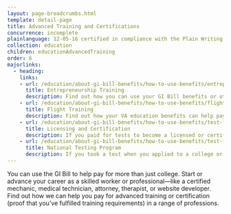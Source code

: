 ```yaml
---
layout: page-breadcrumbs.html
template: detail-page
title: Advanced Training and Certifications
concurrence: incomplete
plainlanguage: 12-05-16 certified in compliance with the Plain Writing Act
collection: education
children: educationAdvancedTraining
order: 6
majorlinks:
  - heading:
    links:
    - url: /education/about-gi-bill-benefits/how-to-use-benefits/entrepreneurship-training/
      title: Entrepreneurship Training
      description: Find out how you can use your GI Bill benefits or other educational assistance programs for training to start your own business.
    - url: /education/about-gi-bill-benefits/how-to-use-benefits/flight-training/
      title: Flight Training
      description: Find out how your VA education benefits can help pay for flight training.
    - url: /education/about-gi-bill-benefits/how-to-use-benefits/test-fees/
      title: Licensing and Certification
      description: If you paid for tests to become a licensed or certified professional, find out if you can get paid back for the cost of the tests.
    - url: /education/about-gi-bill-benefits/how-to-use-benefits/test-fees/
      title: National Testing Program
      description: If you took a test when you applied to a college or a training course, find out if you can get paid back for the cost of the test.
---
```


<div class="va-introtext">

You can use the GI Bill to help pay for more than just college. Start or advance your career as a skilled worker or professional—like a certified mechanic, medical technician, attorney, therapist, or website developer. Find out how we can help you pay for advanced training or certification (proof that you’ve fulfilled training requirements) in a range of professions.

</div>
